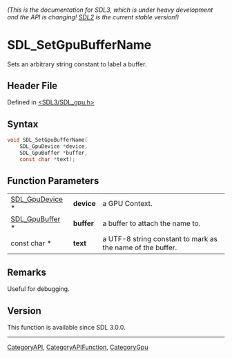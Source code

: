 ###### (This is the documentation for SDL3, which is under heavy development and the API is changing! [SDL2](https://wiki.libsdl.org/SDL2/) is the current stable version!)
# SDL_SetGpuBufferName

Sets an arbitrary string constant to label a buffer.

## Header File

Defined in [<SDL3/SDL_gpu.h>](https://github.com/libsdl-org/SDL/blob/main/include/SDL3/SDL_gpu.h)

## Syntax

```c
void SDL_SetGpuBufferName(
    SDL_GpuDevice *device,
    SDL_GpuBuffer *buffer,
    const char *text);
```

## Function Parameters

|                                  |            |                                                            |
| -------------------------------- | ---------- | ---------------------------------------------------------- |
| [SDL_GpuDevice](SDL_GpuDevice) * | **device** | a GPU Context.                                             |
| [SDL_GpuBuffer](SDL_GpuBuffer) * | **buffer** | a buffer to attach the name to.                            |
| const char *                     | **text**   | a UTF-8 string constant to mark as the name of the buffer. |

## Remarks

Useful for debugging.

## Version

This function is available since SDL 3.0.0.

----
[CategoryAPI](CategoryAPI), [CategoryAPIFunction](CategoryAPIFunction), [CategoryGpu](CategoryGpu)

